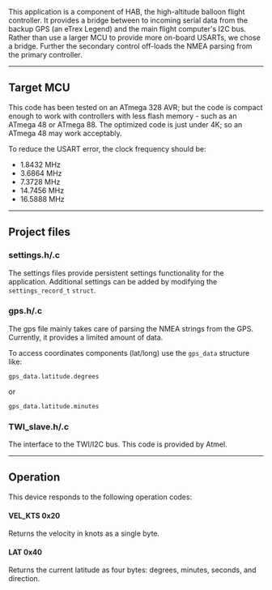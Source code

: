 This application is a component of HAB, the high-altitude balloon flight controller.  It provides a bridge between to incoming serial data from the backup GPS (an eTrex Legend) and the main flight computer's I2C bus.  Rather than use a larger MCU to provide more on-board USARTs, we chose a bridge.  Further the secondary control off-loads the NMEA parsing from the primary controller.

---

## Target MCU ##
This code has been tested on an ATmega 328 AVR; but the code is compact enough to work with controllers with less flash memory - such as an ATmega 48 or ATmega 88.  The optimized code is just under 4K; so an ATmega 48 may work acceptably.

To reduce the USART error, the clock frequency should be:

* 1.8432 MHz
* 3.6864 MHz
* 7.3728 MHz
* 14.7456 MHz
* 16.5888 MHz

---

## Project files ##

### settings.h/.c ###
The settings files provide persistent settings functionality for the application.  Additional settings can be added by modifying the `settings_record_t` `struct`.  


### gps.h/.c ###
The gps file mainly takes care of parsing the NMEA strings from the GPS.  Currently, it provides a limited amount of data.

To access coordinates components (lat/long) use the `gps_data` structure like:

    gps_data.latitude.degrees

or

    gps_data.latitude.minutes

### TWI_slave.h/.c ###
The interface to the TWI/I2C bus.  This code is provided by Atmel.

---

## Operation ##

This device responds to the following operation codes:

#### VEL_KTS  0x20 ####
Returns the velocity in knots as a single byte.

#### LAT 0x40 ####
Returns the current latitude as four bytes: degrees, minutes, seconds, and direction.  